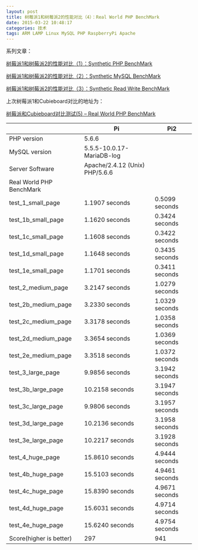 ```yaml
---
layout: post
title: 树莓派1和树莓派2的性能对比（4）：Real World PHP BenchMark
date: 2015-03-22 10:48:17
categories: 技术
tags: ARM LAMP Linux MySQL PHP RaspberryPi Apache
---
```

系列文章：  
  
[树莓派1和树莓派2的性能对比（1）：Synthetic PHP BenchMark](http://just4fun.cn/2015/03/22/benchmark-between-rpi-and-rpi2-1-synthetic-php-benchmark.html)

[树莓派1和树莓派2的性能对比（2）：Synthetic MySQL BenchMark](http://just4fun.cn/2015/03/22/benchmark-between-rpi-and-rpi2-2-synthetic-mysql-benchmark.html)

[树莓派1和树莓派2的性能对比（3）：Synthetic Read Write BenchMark](http://just4fun.cn/2015/03/22/benchmark-between-rpi-and-rpi2-3-synthetic-read-write-benchmark.html)

上次树莓派1和Cubieboard对比的地址为：

[树莓派和Cubieboard对比测试(5) – Real World PHP BenchMark](http://just4fun.cn/?p=611)

|  | Pi | Pi2  
|---|---|---  
| PHP version | 5.6.6  
| MySQL version | 5.5.5-10.0.17-MariaDB-log  
| Server Software | Apache/2.4.12 (Unix) PHP/5.6.6  
| Real World PHP BenchMark  
| test_1_small_page | 1.1907 seconds | 0.5099 seconds  
| test_1b_small_page | 1.1620 seconds | 0.3424 seconds  
| test_1c_small_page | 1.1608 seconds | 0.3422 seconds  
| test_1d_small_page | 1.1648 seconds | 0.3435 seconds  
| test_1e_small_page | 1.1701 seconds | 0.3411 seconds  
| test_2_medium_page | 3.2147 seconds | 1.0279 seconds  
| test_2b_medium_page | 3.2330 seconds | 1.0329 seconds  
| test_2c_medium_page | 3.3178 seconds | 1.0358 seconds  
| test_2d_medium_page | 3.3654 seconds | 1.0369 seconds  
| test_2e_medium_page | 3.3518 seconds | 1.0372 seconds  
| test_3_large_page | 9.9856 seconds | 3.1942 seconds  
| test_3b_large_page | 10.2158 seconds | 3.1947 seconds  
| test_3c_large_page | 9.9806 seconds | 3.1957 seconds  
| test_3d_large_page | 10.2136 seconds | 3.1958 seconds  
| test_3e_large_page | 10.2217 seconds | 3.1928 seconds  
| test_4_huge_page | 15.8610 seconds | 4.9444 seconds  
| test_4b_huge_page | 15.5103 seconds | 4.9461 seconds  
| test_4c_huge_page | 15.8390 seconds | 4.9671 seconds  
| test_4d_huge_page | 15.6031 seconds | 4.9714 seconds  
| test_4e_huge_page | 15.6240 seconds | 4.9754 seconds  
| Score(higher is better) | 297 | 941
